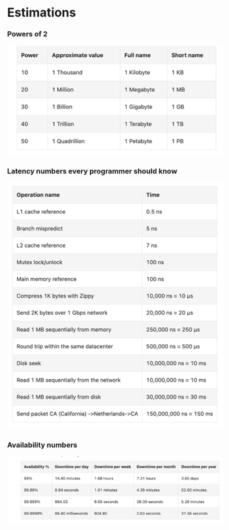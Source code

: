 # Estimations

### Powers of 2
![power_of_two.png](..%2Fimages%2Fpower_of_two.png)

### Latency numbers every programmer should know
![img.png](../images/latency.png)

### Availability numbers

![img.png](../images/availability.png)